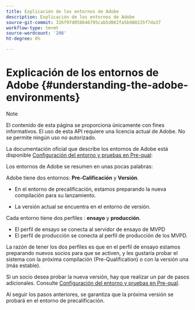 ```yaml
---
title: Explicación de los entornos de Adobe
description: Explicación de los entornos de Adobe
source-git-commit: 326f97d058646795cab5d062fa5b980235f7da37
workflow-type: tm+mt
source-wordcount: '208'
ht-degree: 0%

---
```


# Explicación de los entornos de Adobe {#understanding-the-adobe-environments}

>[!NOTE]
>
>El contenido de esta página se proporciona únicamente con fines informativos. El uso de esta API requiere una licencia actual de Adobe. No se permite ningún uso no autorizado.

La documentación oficial que describe los entornos de Adobe está disponible [Configuración del entorno y pruebas en Pre-qual](/help/authentication/setting-up-your-environment-and-testing-in-prequal.md):

Los entornos de Adobe se resumen en unas pocas palabras:

Adobe tiene dos entornos: **Pre-Calificación** y **Versión**.

* En el entorno de precalificación, estamos preparando la nueva compilación para su lanzamiento.

* La versión actual se encuentra en el entorno de versión.

Cada entorno tiene dos perfiles : **ensayo** y **producción**.

* El perfil de ensayo se conecta al servidor de ensayo de MVPD
* El perfil de producción se conecta al perfil de producción de los MVPD.

La razón de tener los dos perfiles es que en el perfil de ensayo estamos preparando nuevos socios para que se activen, y les gustaría probar el sistema con la próxima compilación (Pre-Qualification) o con la versión una (más estable).

Si un socio desea probar la nueva versión, hay que realizar un par de pasos adicionales. Consulte [Configuración del entorno y pruebas en Pre-qual](/help/authentication/setting-up-your-environment-and-testing-in-prequal.md).

Al seguir los pasos anteriores, se garantiza que la próxima versión se probará en el entorno de precalificación.
